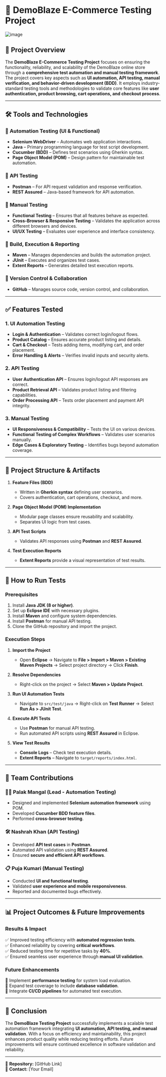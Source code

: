 # 🛒 **DemoBlaze E-Commerce Testing Project**

![image](https://github.com/user-attachments/assets/5b699765-fc4b-4f21-96a0-4f5befa92268)


## 📌 **Project Overview**

The **DemoBlaze E-Commerce Testing Project** focuses on ensuring the functionality, reliability, and scalability of the DemoBlaze online store through a **comprehensive test automation and manual testing framework**. The project covers key aspects such as **UI automation, API testing, manual verification, and behavior-driven development (BDD)**. It employs industry-standard testing tools and methodologies to validate core features like **user authentication, product browsing, cart operations, and checkout process**.

---

## 🛠 **Tools and Technologies**

### 🔹 **Automation Testing (UI & Functional)**
- **Selenium WebDriver** – Automates web application interactions.
- **Java** – Primary programming language for test script development.
- **Cucumber (BDD)** – Defines test scenarios using Gherkin syntax.
- **Page Object Model (POM)** – Design pattern for maintainable test automation.

### 🔹 **API Testing**
- **Postman** – For API request validation and response verification.
- **REST Assured** – Java-based framework for API automation.

### 🔹 **Manual Testing**
- **Functional Testing** – Ensures that all features behave as expected.
- **Cross-Browser & Responsive Testing** – Validates the application across different browsers and devices.
- **UI/UX Testing** – Evaluates user experience and interface consistency.

### 🔹 **Build, Execution & Reporting**
- **Maven** – Manages dependencies and builds the automation project.
- **JUnit** – Executes and organizes test cases.
- **Extent Reports** – Generates detailed test execution reports.

### 🔹 **Version Control & Collaboration**
- **GitHub** – Manages source code, version control, and collaboration.

---

## ✅ **Features Tested**

### **1. UI Automation Testing**
- **Login & Authentication** – Validates correct login/logout flows.
- **Product Catalog** – Ensures accurate product listing and details.
- **Cart & Checkout** – Tests adding items, modifying cart, and order placement.
- **Error Handling & Alerts** – Verifies invalid inputs and security alerts.

### **2. API Testing**
- **User Authentication API** – Ensures login/logout API responses are correct.
- **Product Retrieval API** – Validates product listing and filtering capabilities.
- **Order Processing API** – Tests order placement and payment API integrity.

### **3. Manual Testing**
- **UI Responsiveness & Compatibility** – Tests the UI on various devices.
- **Functional Testing of Complex Workflows** – Validates user scenarios manually.
- **Edge Cases & Exploratory Testing** – Identifies bugs beyond automation coverage.

---

## 📂 **Project Structure & Artifacts**

1. **Feature Files (BDD)**  
   - Written in **Gherkin syntax** defining user scenarios.
   - Covers authentication, cart operations, checkout, and more.

2. **Page Object Model (POM) Implementation**  
   - Modular page classes ensure reusability and scalability.
   - Separates UI logic from test cases.

3. **API Test Scripts**  
   - Validates API responses using **Postman** and **REST Assured**.

4. **Test Execution Reports**  
   - **Extent Reports** provide a visual representation of test results.

---

## 🚀 **How to Run Tests**

### **Prerequisites**
1. Install **Java JDK (8 or higher)**.
2. Set up **Eclipse IDE** with necessary plugins.
3. Install **Maven** and configure system dependencies.
4. Install **Postman** for manual API testing.
5. Clone the GitHub repository and import the project.

### **Execution Steps**
1. **Import the Project**
   - Open **Eclipse** → Navigate to **File > Import > Maven > Existing Maven Projects** → Select project directory → Click **Finish**.

2. **Resolve Dependencies**
   - Right-click on the project → Select **Maven > Update Project**.

3. **Run UI Automation Tests**
   - Navigate to `src/test/java` → Right-click on **Test Runner** → Select **Run As > JUnit Test**.

4. **Execute API Tests**
   - Use **Postman** for manual API testing.
   - Run automated API scripts using **REST Assured** in Eclipse.

5. **View Test Results**
   - **Console Logs** – Check test execution details.
   - **Extent Reports** – Navigate to `target/reports/index.html`.

---

## 🤝 **Team Contributions**

### **👩‍💻 Palak Mangal (Lead - Automation Testing)**
- Designed and implemented **Selenium automation framework** using POM.
- Developed **Cucumber BDD feature files**.
- Performed **cross-browser testing**.

### **🛠 Nashrah Khan (API Testing)**
- Developed **API test cases** in **Postman**.
- Automated API validation using **REST Assured**.
- Ensured **secure and efficient API workflows**.

### **📋 Puja Kumari (Manual Testing)**
- Conducted **UI and functional testing**.
- Validated **user experience and mobile responsiveness**.
- Reported and documented bugs effectively.

---

## 📊 **Project Outcomes & Future Improvements**

### **Results & Impact**
✅ Improved testing efficiency with **automated regression tests**.  
✅ Enhanced reliability by covering **critical workflows**.  
✅ Reduced testing time for repetitive tasks by **40%**.  
✅ Ensured seamless user experience through **manual UI validation**.

### **Future Enhancements**
🔹 Implement **performance testing** for system load evaluation.  
🔹 Expand test coverage to include **database validation**.  
🔹 Integrate **CI/CD pipelines** for automated test execution.  

---

## 🎯 **Conclusion**
The **DemoBlaze Testing Project** successfully implements a scalable test automation framework integrating **UI automation, API testing, and manual validation**. With a focus on efficiency and maintainability, this project enhances product quality while reducing testing efforts. Future improvements will ensure continued excellence in software validation and reliability.

---

📌 **Repository:** [GitHub Link]  
📩 **Contact:** [Your Email]

